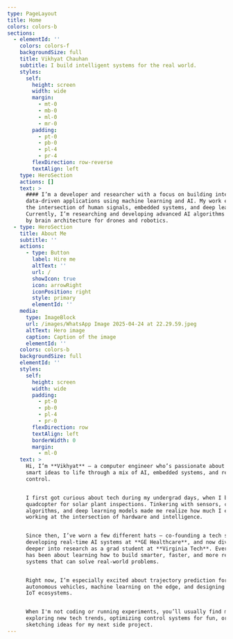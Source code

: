 ```yaml
---
type: PageLayout
title: Home
colors: colors-b
sections:
  - elementId: ''
    colors: colors-f
    backgroundSize: full
    title: Vikhyat Chauhan
    subtitle: I build intelligent systems for the real world.
    styles:
      self:
        height: screen
        width: wide
        margin:
          - mt-0
          - mb-0
          - ml-0
          - mr-0
        padding:
          - pt-0
          - pb-0
          - pl-4
          - pr-4
        flexDirection: row-reverse
        textAlign: left
    type: HeroSection
    actions: []
    text: >
      #### I’m a developer and researcher with a focus on building intelligent,
      data-driven applications using machine learning and AI. My work explores
      the intersection of human signals, embedded systems, and deep learning.
      Currently, I’m researching and developing advanced AI algorithms inspired
      by brain architecture for drones and robotics.
  - type: HeroSection
    title: About Me
    subtitle: ''
    actions:
      - type: Button
        label: Hire me
        altText: ''
        url: /
        showIcon: true
        icon: arrowRight
        iconPosition: right
        style: primary
        elementId: ''
    media:
      type: ImageBlock
      url: /images/WhatsApp Image 2025-04-24 at 22.29.59.jpeg
      altText: Hero image
      caption: Caption of the image
      elementId: ''
    colors: colors-b
    backgroundSize: full
    elementId: ''
    styles:
      self:
        height: screen
        width: wide
        padding:
          - pt-0
          - pb-0
          - pl-4
          - pr-0
        flexDirection: row
        textAlign: left
        borderWidth: 0
        margin:
          - ml-0
    text: >
      Hi, I’m **Vikhyat** — a computer engineer who’s passionate about bringing
      smart ideas to life through a mix of AI, embedded systems, and real-time
      control.


      I first got curious about tech during my undergrad days, when I built a
      quadcopter for solar plant inspections. Tinkering with sensors, control
      algorithms, and deep learning models made me realize how much I enjoy
      working at the intersection of hardware and intelligence.


      Since then, I’ve worn a few different hats — co-founding a tech startup,
      developing real-time AI systems at **GE Healthcare**, and now diving
      deeper into research as a grad student at **Virginia Tech**. Every step
      has been about learning how to build smarter, faster, and more reliable
      systems that can solve real-world problems.


      Right now, I’m especially excited about trajectory prediction for
      autonomous vehicles, machine learning on the edge, and designing scalable
      IoT ecosystems.


      When I'm not coding or running experiments, you’ll usually find me
      exploring new tech trends, optimizing control systems for fun, or
      sketching ideas for my next side project.
---
```

